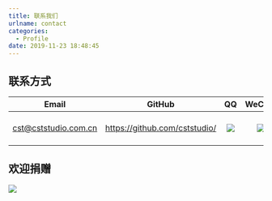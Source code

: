```yaml
---
title: 联系我们
urlname: contact
categories:
  - Profile
date: 2019-11-23 18:48:45
---
```


## 联系方式

|        Email         |            GitHub             |        QQ         |        WeChat         |      Taobao      |
| :------------------: | :---------------------------: | :---------------: | :-------------------: | :--------------: |
| cst@cststudio.com.cn | https://github.com/cststudio/ | ![](image/QQ.jpg) | ![](image/WeChat.png) | not valid by now |

## 欢迎捐赠

![](image/latelee_pay_small.png)
